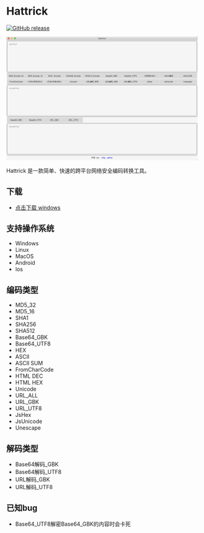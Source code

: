 Hattrick
================================
[![GitHub release](https://img.shields.io/github/release/veo/Hattrick.svg)](https://github.com/veo/Hattrick/releases/latest)

![Hattrick Screenshot](https://github.com/veo/Hattrick/raw/master/screenshot.png)


Hattrick 是一款简单、快速的跨平台网络安全编码转换工具。

## 下载
 * [点击下载 windows](https://github.com/veo/Hattrick/releases/latest)

## 支持操作系统
 * Windows
 * Linux
 * MacOS
 * Android
 * Ios

## 编码类型
 * MD5_32
 * MD5_16
 * SHA1
 * SHA256
 * SHA512
 * Base64_GBK
 * Base64_UTF8
 * HEX
 * ASCII
 * ASCII SUM
 * FromCharCode
 * HTML DEC
 * HTML HEX
 * Unicode
 * URL_ALL
 * URL_GBK
 * URL_UTF8
 * JsHex
 * JsUnicode
 * Unescape
 
## 解码类型
 * Base64解码_GBK
 * Base64解码_UTF8
 * URL解码_GBK
 * URL解码_UTF8 

## 已知bug
 * Base64_UTF8解密Base64_GBK的内容时会卡死